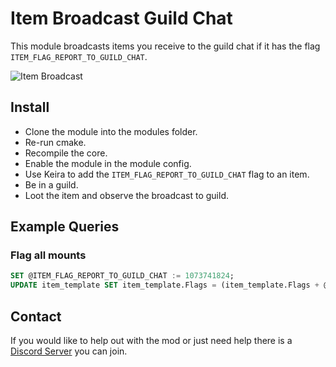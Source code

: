 # Item Broadcast Guild Chat
This module broadcasts items you receive to the guild chat if it has the flag `ITEM_FLAG_REPORT_TO_GUILD_CHAT`.

![Item Broadcast](https://cdn.discordapp.com/attachments/814444289181351968/1111087334100844594/image.png)

## Install
- Clone the module into the modules folder.
- Re-run cmake.
- Recompile the core.
- Enable the module in the module config.
- Use Keira to add the `ITEM_FLAG_REPORT_TO_GUILD_CHAT` flag to an item.
- Be in a guild.
- Loot the item and observe the broadcast to guild.

## Example Queries
### Flag all mounts
```sql
SET @ITEM_FLAG_REPORT_TO_GUILD_CHAT := 1073741824;
UPDATE item_template SET item_template.Flags = (item_template.Flags + @ITEM_FLAG_REPORT_TO_GUILD_CHAT) WHERE item_template.class = 15 AND item_template.subclass = 5 AND (item_template.Flags & @ITEM_FLAG_REPORT_TO_GUILD_CHAT) = 0;
```

## Contact
If you would like to help out with the mod or just need help there is a [Discord Server](https://discord.gg/xdVPGcpJ8C) you can join.